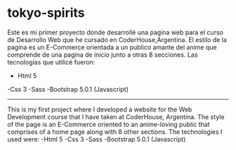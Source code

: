# tokyo-spirits
Este es mi primer proyecto donde desarrollé una pagina web para el curso de Desarrollo Web que he cursado en CoderHouse,Argentina.
El estilo de la pagina es un E-Commerce orientada a un publico amante del anime que comprende de una pagina de inicio junto a otras 8 secciones.
Las tecnologías que utilicé fueron:
<ul> <li>Html 5</li></ul>
-Css 3
-Sass
-Bootstrap 5.0.1 (Javascript)

----------------

This is my first project where I developed a website for the Web Development course that I have taken at CoderHouse, Argentina.
The style of the page is an E-Commerce oriented to an anime-loving public that comprises of a home page along with 8 other sections.
The technologies I used were:
-Html 5
-Css 3
-Sass
-Bootstrap 5.0.1 (Javascript)

